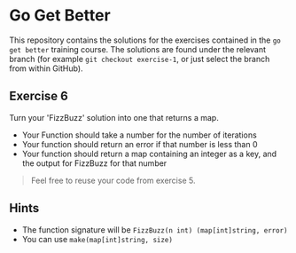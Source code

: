 # Go Get Better

This repository contains the solutions for the exercises contained in the
`go get better` training course. The solutions are found under the relevant
branch (for example `git checkout exercise-1`, or just select the branch from
within GitHub).

## Exercise 6

Turn your 'FizzBuzz' solution into one that returns a map. 

  * Your Function should take a number for the number of iterations
  * Your function should return an error if that number is less than 0
  * Your function should return a map containing an integer as a key, and the
    output for FizzBuzz for that number
    
> Feel free to reuse your code from exercise 5.
  
## Hints

  * The function signature will be `FizzBuzz(n int) (map[int]string, error)`
  * You can use `make(map[int]string, size)`

